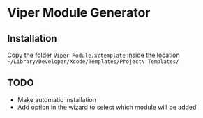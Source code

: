 # Viper Module Generator

## Installation
Copy the folder `Viper Module.xctemplate` inside the location `~/Library/Developer/Xcode/Templates/Project\ Templates/`

## TODO
* Make automatic installation
* Add option in the wizard to select which module will be added

